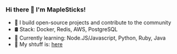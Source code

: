 ### Hi there 👋 I'm MapleSticks!  
- 🌟 I build open-source projects and contribute to the community  
- 🛢️ Stack: Docker, Redis, AWS, PostgreSQL
- 🌱 Currently learning: Node.JS/Javascript, Python, Ruby, Java
- 📝 My shtuff is: [here](https://mxplesticks.github.io/MapleVisuals/)  
